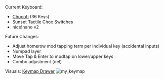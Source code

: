 Current Keyboard:
- [Chocofi]([url](https://github.com/pashutk/chocofi)) (36 Keys)
- Sunset Tactile Choc Switches
- nice!nano v2

Future Changes:
- Adjust homerow mod tapping term per individual key (accidental inputs)
- Numpad layer
- Move Tap & Enter to modtap on lower/upper keys
- Combo adjustment (del)

Visuals: [Keymap Drawer](https://keymap-drawer.streamlit.app/)
![my_keymap](https://github.com/user-attachments/assets/ba69e85b-d84e-4796-9ad0-9b0f94b2cc4b)
